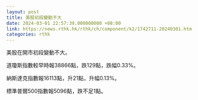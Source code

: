 ```yaml
---
layout: post
title: 美股初段變動不大
date: 2024-03-01 22:57:39.000000000 +08:00
link: https://news.rthk.hk/rthk/ch/component/k2/1742711-20240301.htm
categories: rthk
---
```


美股在開市初段變動不大。

道瓊斯指數較早時報38866點，跌129點，跌幅0.33%。

納斯達克指數報16113點，升21點，升幅0.13%。

標準普爾500指數報5096點，跌不足1點。
